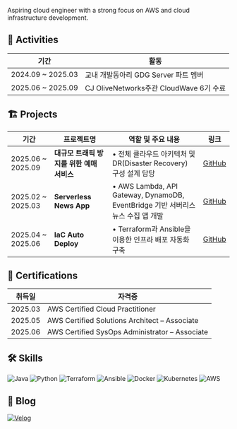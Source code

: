 Aspiring cloud engineer with a strong focus on AWS and cloud infrastructure development.

## 📌 Activities

| 기간 | 활동 |
|------|------|
| 2024.09 ~ 2025.03 | 교내 개발동아리 GDG Server 파트 멤버 |
| 2025.06 ~ 2025.09 | CJ OliveNetworks주관 CloudWave 6기 수료 |

## 🏗 Projects

| 기간 | 프로젝트명 | 역할 및 주요 내용 | 링크 |
|------|-------------|------------------|------|
| 2025.06 ~ 2025.09 | **대규모 트래픽 방지를 위한 예매 서비스** | • 전체 클라우드 아키텍처 및 DR(Disaster Recovery) 구성 설계 담당| [GitHub](https://github.com/cloudwave-CGV/cloudwave-CGV) |
| 2025.02 ~ 2025.03 | **Serverless News App** | • AWS Lambda, API Gateway, DynamoDB, EventBridge 기반 서버리스 뉴스 수집 앱 개발<br> | [GitHub](https://github.com/whdbtjd/serverless-news-app) |
| 2025.04 ~ 2025.06 | **IaC Auto Deploy** | • Terraform과 Ansible을 이용한 인프라 배포 자동화 구축<br>| [GitHub](https://github.com/whdbtjd/Iac-auto-deploy) |

## 🏅 Certifications

| 취득일 | 자격증 |
|--------|--------|
| 2025.03 | AWS Certified Cloud Practitioner |
| 2025.05 | AWS Certified Solutions Architect – Associate |
| 2025.06 | AWS Certified SysOps Administrator – Associate |

## 🛠 Skills

![Java](https://img.shields.io/badge/Java-007396?style=for-the-badge&logo=openjdk&logoColor=white)
![Python](https://img.shields.io/badge/Python-3776AB?style=for-the-badge&logo=python&logoColor=white)
![Terraform](https://img.shields.io/badge/Terraform-7B42BC?style=for-the-badge&logo=terraform&logoColor=white)
![Ansible](https://img.shields.io/badge/Ansible-EE0000?style=for-the-badge&logo=ansible&logoColor=white)
![Docker](https://img.shields.io/badge/Docker-2496ED?style=for-the-badge&logo=docker&logoColor=white)
![Kubernetes](https://img.shields.io/badge/Kubernetes-326CE5?style=for-the-badge&logo=kubernetes&logoColor=white)
![AWS](https://img.shields.io/badge/AWS-232F3E?style=for-the-badge&logo=amazon-aws&logoColor=white)

## 📝 Blog

[![Velog](https://img.shields.io/badge/Velog-20C997?style=for-the-badge&logo=velog&logoColor=white)](https://velog.io/@whdbtjd/posts)
